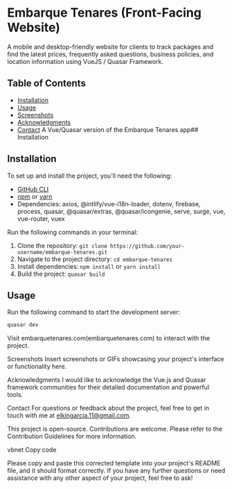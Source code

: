 # Embarque Tenares (Front-Facing Website)

A mobile and desktop-friendly website for clients to track packages and find the latest prices, frequently asked questions, business policies, and location information using VueJS / Quasar Framework.

## Table of Contents

- [Installation](#installation)
- [Usage](#usage)
- [Screenshots](#screenshots)
- [Acknowledgments](#acknowledgments)
- [Contact](#contact)
  A Vue/Quasar version of the Embarque Tenares app## Installation

## Installation

To set up and install the project, you'll need the following:

- [GitHub CLI](https://github.com/git-guides/install-git)
- [npm](https://docs.npmjs.com/) or [yarn](https://classic.yarnpkg.com/en/docs/install/)
- Dependencies: axios, @intlify/vue-i18n-loader, dotenv, firebase, process, quasar, @quasar/extras, @quasar/icongenie, serve, surge, vue, vue-router, vuex

Run the following commands in your terminal:

1. Clone the repository: `git clone https://github.com/your-username/embarque-tenares.git`
2. Navigate to the project directory: `cd embarque-tenares`
3. Install dependencies: `npm install` or `yarn install`
4. Build the project: `quasar build`

## Usage

Run the following command to start the development server:

```bash
quasar dev
```

Visit embarquetenares.com(embarquetenares.com) to interact with the project.

Screenshots
Insert screenshots or GIFs showcasing your project's interface or functionality here.

Acknowledgments
I would like to acknowledge the Vue.js and Quasar framework communities for their detailed documentation and powerful tools.

Contact
For questions or feedback about the project, feel free to get in touch with me at elkingarcia.11@gmail.com.

This project is open-source. Contributions are welcome. Please refer to the Contribution Guidelines for more information.

vbnet
Copy code

Please copy and paste this corrected template into your project's README file, and it should format correctly. If you have any further questions or need assistance with any other aspect of your project, feel free to ask!
